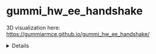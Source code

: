# gummi_hw_ee_handshake

3D visualization here: https://gummiarmce.github.io/gummi_hw_ee_handshake/

<details>
<p>
<iframe src="https://myhub.autodesk360.com/ue290657e/shares/public/SH7f1edQT22b515c761e6c14c3106597302e?mode=embed" width="800" height="600" allowfullscreen="true" webkitallowfullscreen="true" mozallowfullscreen="true"  frameborder="0"></iframe>
</p>
</details>
